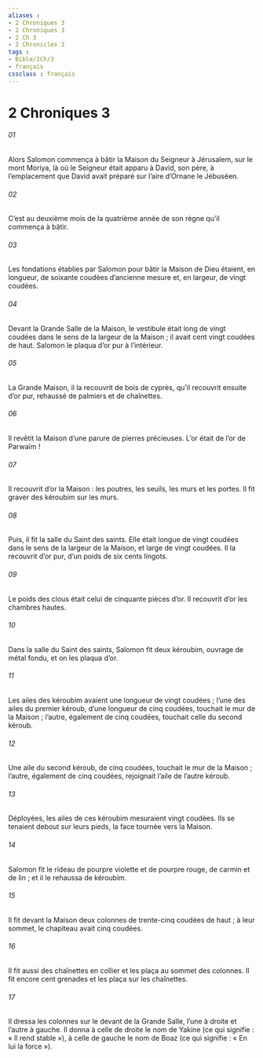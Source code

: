 ```yaml
---
aliases : 
- 2 Chroniques 3
- 2 Chroniques 3
- 2 Ch 3
- 2 Chronicles 3
tags : 
- Bible/2Ch/3
- français
cssclass : français
---
```


# 2 Chroniques 3

###### 01
Alors Salomon commença à bâtir la Maison du Seigneur à Jérusalem, sur le mont Moriya, là où le Seigneur était apparu à David, son père, à l’emplacement que David avait préparé sur l’aire d’Ornane le Jébuséen.
###### 02
C’est au deuxième mois de la quatrième année de son règne qu’il commença à bâtir.
###### 03
Les fondations établies par Salomon pour bâtir la Maison de Dieu étaient, en longueur, de soixante coudées d’ancienne mesure et, en largeur, de vingt coudées.
###### 04
Devant la Grande Salle de la Maison, le vestibule était long de vingt coudées dans le sens de la largeur de la Maison ; il avait cent vingt coudées de haut. Salomon le plaqua d’or pur à l’intérieur.
###### 05
La Grande Maison, il la recouvrit de bois de cyprès, qu’il recouvrit ensuite d’or pur, rehaussé de palmiers et de chaînettes.
###### 06
Il revêtit la Maison d’une parure de pierres précieuses. L’or était de l’or de Parwaïm !
###### 07
Il recouvrit d’or la Maison : les poutres, les seuils, les murs et les portes. Il fit graver des kéroubim sur les murs.
###### 08
Puis, il fit la salle du Saint des saints. Elle était longue de vingt coudées dans le sens de la largeur de la Maison, et large de vingt coudées. Il la recouvrit d’or pur, d’un poids de six cents lingots.
###### 09
Le poids des clous était celui de cinquante pièces d’or. Il recouvrit d’or les chambres hautes.
###### 10
Dans la salle du Saint des saints, Salomon fit deux kéroubim, ouvrage de métal fondu, et on les plaqua d’or.
###### 11
Les ailes des kéroubim avaient une longueur de vingt coudées ; l’une des ailes du premier kéroub, d’une longueur de cinq coudées, touchait le mur de la Maison ; l’autre, également de cinq coudées, touchait celle du second kéroub.
###### 12
Une aile du second kéroub, de cinq coudées, touchait le mur de la Maison ; l’autre, également de cinq coudées, rejoignait l’aile de l’autre kéroub.
###### 13
Déployées, les ailes de ces kéroubim mesuraient vingt coudées. Ils se tenaient debout sur leurs pieds, la face tournée vers la Maison.
###### 14
Salomon fit le rideau de pourpre violette et de pourpre rouge, de carmin et de lin ; et il le rehaussa de kéroubim.
###### 15
Il fit devant la Maison deux colonnes de trente-cinq coudées de haut ; à leur sommet, le chapiteau avait cinq coudées.
###### 16
Il fit aussi des chaînettes en collier et les plaça au sommet des colonnes. Il fit encore cent grenades et les plaça sur les chaînettes.
###### 17
Il dressa les colonnes sur le devant de la Grande Salle, l’une à droite et l’autre à gauche. Il donna à celle de droite le nom de Yakine (ce qui signifie : « Il rend stable »), à celle de gauche le nom de Boaz (ce qui signifie : « En lui la force »).
